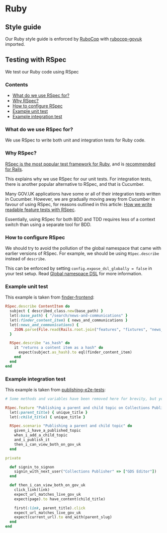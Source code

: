 # Ruby

## Style guide

Our Ruby style guide is enforced by [RuboCop] with [rubocop-govuk] imported.

## Testing with RSpec

We test our Ruby code using RSpec

### Contents

* [What do we use RSpec for?](#what-do-we-use-rspec-for)
* [Why RSpec?](#why-rspec)
* [How to configure RSpec](#how-to-configure-rspec)
* [Example unit test](#example-unit-test)
* [Example integration test](#example-integration-test)

### What do we use RSpec for?

We use RSpec to write both unit and integration tests for Ruby code.

### Why RSpec?

[RSpec is the most popular test framework for Ruby][ruby-toolbox], and is [recommended for Rails][gorails].

This explains why we use RSpec for our unit tests. For integration tests, there is another popular alternative to RSpec, and that is Cucumber.

Many GOV.UK applications have some or all of their integration tests written in Cucumber. However, we are gradually moving away from Cucumber in favour of using RSpec, for reasons outlined in this article: [How we write readable feature tests with RSpec][chris-zetter-blogpost].

Essentially, using RSpec for both BDD and TDD requires less of a context switch than using a separate tool for BDD.

[ruby-toolbox]: https://www.ruby-toolbox.com/categories/testing_frameworks
[gorails]: https://gorails.com/tool_categories/test-frameworks/tools
[chris-zetter-blogpost]: https://about.futurelearn.com/blog/how-we-write-readable-feature-tests-with-rspec

### How to configure RSpec

We should try to avoid the pollution of the global namespace that came with earlier versions of RSpec. For example, we should be using `RSpec.describe` instead of `describe`.

This can be enforced by setting `config.expose_dsl_globally = false` in your test setup. Read [Global namespace DSL][Global namespace DSL] for more information.

[Global namespace DSL]: https://relishapp.com/rspec/rspec-core/docs/configuration/global-namespace-dsl

### Example unit test

This example is taken from [finder-frontend][finder-frontend]:

[finder-frontend]: https://github.com/alphagov/finder-frontend

```ruby
RSpec.describe ContentItem do
  subject { described_class.new(base_path) }
  let(:base_path) { "/search/news-and-communications" }
  let(:finder_content_item) { news_and_communications }
  let(:news_and_communications) {
    JSON.parse(File.read(Rails.root.join("features", "fixtures", "news_and_communications.json")))
  }

  RSpec.describe "as_hash" do
    it "returns a content item as a hash" do
      expect(subject.as_hash).to eql(finder_content_item)
    end
  end
end
```

### Example integration test

This example is taken from [publishing-e2e-tests][publishing-e2e-tests]:

[publishing-e2e-tests]: https://github.com/alphagov/publishing-e2e-tests

```ruby
# Some methods and variables have been removed here for brevity, but you get the idea.

RSpec.feature "Publishing a parent and child topic on Collections Publisher" do
  let(:parent_title) { unique_title }
  let(:child_title) { unique_title }

  RSpec.scenario "Publishing a parent and child topic" do
    given_i_have_a_published_topic
    when_i_add_a_child_topic
    and_i_publish_it
    then_i_can_view_both_on_gov_uk
  end

private

  def signin_to_signon
    signin_with_next_user("Collections Publisher" => ["GDS Editor"])
  end

  def then_i_can_view_both_on_gov_uk
    click_link(link)
    expect_url_matches_live_gov_uk
    expect(page).to have_content(child_title)

    first(:link, parent_title).click
    expect_url_matches_live_gov_uk
    expect(current_url).to end_with(parent_slug)
  end
end
```

[RuboCop]: https://github.com/rubocop-hq/rubocop 
[rubocop-govuk]: https://github.com/alphagov/rubocop-govuk